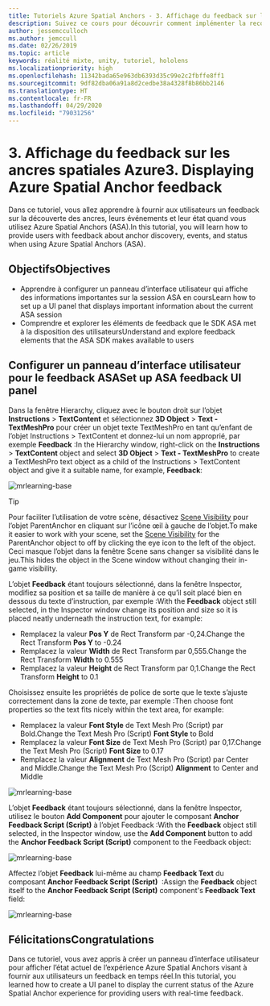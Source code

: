 ```yaml
---
title: Tutoriels Azure Spatial Anchors - 3. Affichage du feedback sur les ancres spatiales Azure
description: Suivez ce cours pour découvrir comment implémenter la reconnaissance faciale Azure au sein d’une application de réalité mixte.
author: jessemcculloch
ms.author: jemccull
ms.date: 02/26/2019
ms.topic: article
keywords: réalité mixte, unity, tutoriel, hololens
ms.localizationpriority: high
ms.openlocfilehash: 11342bada65e963db6393d35c99e2c2fbffe8ff1
ms.sourcegitcommit: 9df82dba06a91a8d2cedbe38a4328f8b86bb2146
ms.translationtype: HT
ms.contentlocale: fr-FR
ms.lasthandoff: 04/29/2020
ms.locfileid: "79031256"
---
```

# <a name="3-displaying-azure-spatial-anchor-feedback"></a><span data-ttu-id="1d497-105">3. Affichage du feedback sur les ancres spatiales Azure</span><span class="sxs-lookup"><span data-stu-id="1d497-105">3. Displaying Azure Spatial Anchor feedback</span></span>

<span data-ttu-id="1d497-106">Dans ce tutoriel, vous allez apprendre à fournir aux utilisateurs un feedback sur la découverte des ancres, leurs événements et leur état quand vous utilisez Azure Spatial Anchors (ASA).</span><span class="sxs-lookup"><span data-stu-id="1d497-106">In this tutorial, you will learn how to provide users with feedback about anchor discovery, events, and status when using Azure Spatial Anchors (ASA).</span></span>

## <a name="objectives"></a><span data-ttu-id="1d497-107">Objectifs</span><span class="sxs-lookup"><span data-stu-id="1d497-107">Objectives</span></span>

* <span data-ttu-id="1d497-108">Apprendre à configurer un panneau d’interface utilisateur qui affiche des informations importantes sur la session ASA en cours</span><span class="sxs-lookup"><span data-stu-id="1d497-108">Learn how to set up a UI panel that displays important information about the current ASA session</span></span>
* <span data-ttu-id="1d497-109">Comprendre et explorer les éléments de feedback que le SDK ASA met à la disposition des utilisateurs</span><span class="sxs-lookup"><span data-stu-id="1d497-109">Understand and explore feedback elements that the ASA SDK makes available to users</span></span>

## <a name="set-up-asa-feedback-ui-panel"></a><span data-ttu-id="1d497-110">Configurer un panneau d’interface utilisateur pour le feedback ASA</span><span class="sxs-lookup"><span data-stu-id="1d497-110">Set up ASA feedback UI panel</span></span>

<span data-ttu-id="1d497-111">Dans la fenêtre Hierarchy, cliquez avec le bouton droit sur l’objet **Instructions** > **TextContent** et sélectionnez **3D Object** > **Text - TextMeshPro** pour créer un objet texte TextMeshPro en tant qu’enfant de l’objet Instructions > TextContent et donnez-lui un nom approprié, par exemple **Feedback** :</span><span class="sxs-lookup"><span data-stu-id="1d497-111">In the Hierarchy window, right-click on the **Instructions** > **TextContent** object and select **3D Object** > **Text - TextMeshPro** to create a TextMeshPro text object as a child of the Instructions > TextContent object and give it a suitable name, for example, **Feedback**:</span></span>

![mrlearning-base](images/mrlearning-asa/tutorial3-section1-step1-1.png)

> [!TIP]
> <span data-ttu-id="1d497-113">Pour faciliter l’utilisation de votre scène, désactivez <a href="https://docs.unity3d.com/Manual/SceneVisibility.html" target="_blank">Scene Visibility</a> pour l’objet ParentAnchor en cliquant sur l’icône œil à gauche de l’objet.</span><span class="sxs-lookup"><span data-stu-id="1d497-113">To make it easier to work with your scene, set the  <a href="https://docs.unity3d.com/Manual/SceneVisibility.html" target="_blank">Scene Visibility</a> for the ParentAnchor object to off by clicking the eye icon to the left of the object.</span></span> <span data-ttu-id="1d497-114">Ceci masque l’objet dans la fenêtre Scene sans changer sa visibilité dans le jeu.</span><span class="sxs-lookup"><span data-stu-id="1d497-114">This hides the object in the Scene window without changing their in-game visibility.</span></span>

<span data-ttu-id="1d497-115">L’objet **Feedback** étant toujours sélectionné, dans la fenêtre Inspector, modifiez sa position et sa taille de manière à ce qu’il soit placé bien en dessous du texte d’instruction, par exemple :</span><span class="sxs-lookup"><span data-stu-id="1d497-115">With the **Feedback** object still selected, in the Inspector window change its position and size so it is placed neatly underneath the instruction text, for example:</span></span>

* <span data-ttu-id="1d497-116">Remplacez la valeur **Pos Y** de Rect Transform par -0,24.</span><span class="sxs-lookup"><span data-stu-id="1d497-116">Change the Rect Transform **Pos Y** to -0.24</span></span>
* <span data-ttu-id="1d497-117">Remplacez la valeur **Width** de Rect Transform par 0,555.</span><span class="sxs-lookup"><span data-stu-id="1d497-117">Change the Rect Transform **Width** to 0.555</span></span>
* <span data-ttu-id="1d497-118">Remplacez la valeur **Height** de Rect Transform par 0,1.</span><span class="sxs-lookup"><span data-stu-id="1d497-118">Change the Rect Transform **Height** to 0.1</span></span>

<span data-ttu-id="1d497-119">Choisissez ensuite les propriétés de police de sorte que le texte s’ajuste correctement dans la zone de texte, par exemple :</span><span class="sxs-lookup"><span data-stu-id="1d497-119">Then choose font properties so the text fits nicely within the text area, for example:</span></span>

* <span data-ttu-id="1d497-120">Remplacez la valeur **Font Style** de Text Mesh Pro (Script) par Bold.</span><span class="sxs-lookup"><span data-stu-id="1d497-120">Change the Text Mesh Pro (Script) **Font Style** to Bold</span></span>
* <span data-ttu-id="1d497-121">Remplacez la valeur **Font Size** de Text Mesh Pro (Script) par 0,17.</span><span class="sxs-lookup"><span data-stu-id="1d497-121">Change the Text Mesh Pro (Script) **Font Size** to 0.17</span></span>
* <span data-ttu-id="1d497-122">Remplacez la valeur **Alignment** de Text Mesh Pro (Script) par Center and Middle.</span><span class="sxs-lookup"><span data-stu-id="1d497-122">Change the Text Mesh Pro (Script) **Alignment** to Center and Middle</span></span>

![mrlearning-base](images/mrlearning-asa/tutorial3-section1-step1-2.png)

<span data-ttu-id="1d497-124">L’objet **Feedback** étant toujours sélectionné, dans la fenêtre Inspector, utilisez le bouton **Add Component** pour ajouter le composant **Anchor Feedback Script (Script)** à l’objet Feedback :</span><span class="sxs-lookup"><span data-stu-id="1d497-124">With the **Feedback** object still selected, in the Inspector window, use the **Add Component** button to add the **Anchor Feedback Script (Script)** component to the Feedback object:</span></span>

![mrlearning-base](images/mrlearning-asa/tutorial3-section1-step1-3.png)

<span data-ttu-id="1d497-126">Affectez l’objet **Feedback** lui-même au champ **Feedback Text** du composant **Anchor Feedback Script (Script)**  :</span><span class="sxs-lookup"><span data-stu-id="1d497-126">Assign the **Feedback** object itself to the **Anchor Feedback Script (Script)** component's **Feedback Text** field:</span></span>

![mrlearning-base](images/mrlearning-asa/tutorial3-section1-step1-4.png)

## <a name="congratulations"></a><span data-ttu-id="1d497-128">Félicitations</span><span class="sxs-lookup"><span data-stu-id="1d497-128">Congratulations</span></span>

<span data-ttu-id="1d497-129">Dans ce tutoriel, vous avez appris à créer un panneau d’interface utilisateur pour afficher l’état actuel de l’expérience Azure Spatial Anchors visant à fournir aux utilisateurs un feedback en temps réel.</span><span class="sxs-lookup"><span data-stu-id="1d497-129">In this tutorial, you learned how to create a UI panel to display the current status of the Azure Spatial Anchor experience for providing users with real-time feedback.</span></span>
